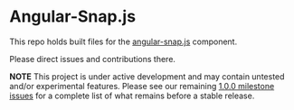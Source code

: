 # Angular-Snap.js

This repo holds built files for the [angular-snap.js](https://github.com/jtrussell/angular-snap.js) component.

Please direct issues and contributions there.

__NOTE__
This project is under active development and may contain untested and/or
experimental features. Please see our remaining [1.0.0 milestone issues](https://github.com/jtrussell/angular-snap.js/issues?milestone=1&page=1&state=open)
for a complete list of what remains before a stable release.
